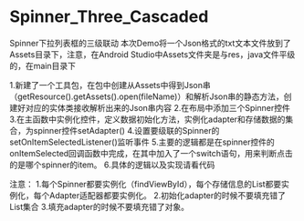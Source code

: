 # Spinner_Three_Cascaded
Spinner下拉列表框的三级联动
本次Demo将一个Json格式的txt文本文件放到了Assets目录下，注意，在Android Studio中Assets文件夹是与res，java文件平级的，在main目录下

1.新建了一个工具包，在包中创建从Assets中得到Json串（getResource().getAssets().open(fileName)）和解析Json串的静态方法，创建好对应的实体类接收解析出来的Json串内容
2.在布局中添加三个Spinner控件
3.在主函数中实例化控件，定义数据初始化方法，实例化adapter和存储数据的集合，为spinner控件setAdapter()
4.设置要级联的Spinner的setOnItemSelectedListener()监听事件
5.主要的逻辑都是在spinner控件的onItemSelected回调函数中完成，在其中加入了一个switch语句，用来判断点击的是哪个spinner的item。
6.具体的逻辑以及实现请看代码

注意：
1.每个Spinner都要实例化（findViewById），每个存储信息的List都要实例化，每个Adapter适配器都要实例化。
2.初始化adapter的时候不要填充错了List集合
3.填充adapter的时候不要填充错了对象。

